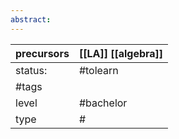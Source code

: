 ```yaml
---
abstract:
---
```

| precursors | [[LA]] [[algebra]] |
| ---------- | ------------------------------ |
| status:    | #tolearn                       |
| #tags      |                                |
| level      | #bachelor                      |
| type       | #                         |